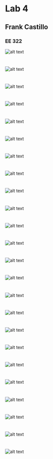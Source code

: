 
# Lab 4
## Frank Castillo
### EE 322

![alt text](Lab4CommandLine(1).png)
#
![alt text](Lab4CommandLine(2).png)
#
![alt text](Lab4CommandLine(3).png)
#
![alt text](Lab4CommandLine(33).png)
#
![alt text](Lab4CommandLine(4).png)
#
![alt text](Lab4CommandLine(5).png)
#
![alt text](Lab4CommandLine(6).png)
#
![alt text](Lab4CommandLine(7).png)
#
![alt text](Lab4CommandLine(8).png)
#
![alt text](Lab4CommandLine(9).png)
#
![alt text](Lab4CommandLine(10).png)
#
![alt text](Lab4CommandLine(11).png)
#
![alt text](Lab4CommandLine(12).png)
#
![alt text](Lab4CommandLine(13).png)
#
![alt text](Lab4CommandLine(14).png)
#
![alt text](Lab4CommandLine(15).png)
#
![alt text](Lab4CommandLine(16).png)
#
![alt text](Lab4CommandLine(17).png)
#
![alt text](Lab4CommandLine(18).png)
#
![alt text](Lab4CommandLine(19).png)
#
![alt text](Lab4CommandLine(20).png)
#
![alt text](Lab4CommandLine(21).png)
#
![alt text](Lab4CommandLine(22).png)
#
![alt text](Lab4CommandLine(23).png)
